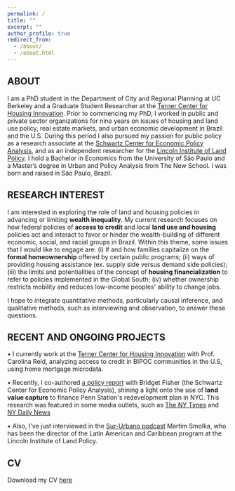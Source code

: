```yaml
---
permalink: /
title: ""
excerpt: ""
author_profile: true
redirect_from: 
  - /about/
  - /about.html
---
```

## ABOUT
I am a PhD student in the Department of City and Regional Planning at UC Berkeley and a Graduate Student Researcher at the [Terner Center for Housing Innovation](https://ternercenter.berkeley.edu/). Prior to commencing my PhD, I worked in public and private sector organizations for nine years on issues of housing and land use policy, real estate markets, and urban economic development in Brazil and the U.S. During this period I also pursued my passion for public policy as a research associate at the [Schwartz Center for Economic Policy Analysis](https://www.economicpolicyresearch.org/), and as an independent researcher for the [Lincoln Institute of Land Policy](https://www.lincolninst.edu/).  I hold a Bachelor in Economics from the University of São Paulo and a Master’s degree in Urban and Policy Analysis from The New School. I was born and raised in São Paulo, Brazil.




## RESEARCH INTEREST
I am interested in exploring the role of land and housing policies in advancing or limiting **wealth inequality**. My current research focuses on how federal policies of **access to credit** and local **land use and housing** policies act and interact to favor or hinder the wealth-building of different economic, social, and racial groups in Brazil. Within this theme, some issues that I would like to engage are: (i) if and how families capitalize on the **formal homeownership** offered by certain public programs; (ii) ways of providing housing assistance (ex. supply side versus demand side policies); (iii) the limits and potentialities of the concept of **housing financialization** to refer to policies implemented in the Global South; (iv) whether ownership restricts mobility and reduces low-income peoples' ability to change jobs.

I hope to integrate quantitative methods, particularly causal inference, and qualitative methods, such as interviewing and observation, to answer these questions.



## RECENT AND ONGOING PROJECTS
 • I currently work at the [Terner Center for Housing Innovation](https://ternercenter.berkeley.edu/) with Prof. Carolina Reid, analyzing access to credit in BIPOC communities in the U.S, using home mortgage microdata.

 • Recently, I co-authored [a policy report](https://reinventalbany.org/wp-content/uploads/2022/07/Reinvent-Albany_SCEPA-Penn-Station-Redevelopment-Report-2022-July-12.pdf) with Bridget Fisher (the Schwartz Center for Economic Policy Analysis), shining a light onto the use of **land value capture** to finance Penn Station's redevelopment plan in NYC. This research was featured in some media outlets, such as [The NY Times](https://www.nytimes.com/2022/07/13/nyregion/penn-station-renovation-funding.html) and [NY Daily News](https://www.nydailynews.com/opinion/ny-edit-penn-station-finances-20220718-f5jkok5ar5fkfdf66a4jxaiaiy-story.html)

 • Also, I've just interviewed in the [Sur-Urbano podcast](https://open.spotify.com/episode/1hD093fkWBYB0S6f2h3epH) Martim Smolka, who has been the director of the Latin American and Caribbean program at the Lincoln Institute of Land Policy.




## CV
Download my CV [here](https://drive.google.com/file/d/1_Vs8G0DBFP1Rl-pIpTePzuPEj3olOU-C/view)
